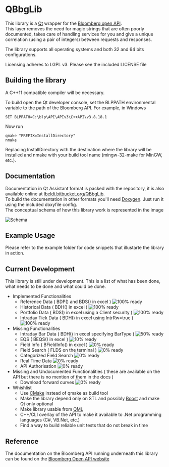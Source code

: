 # QBbgLib

This library is a [Qt](http://www.qt.io) wrapper for the [Bloomberg open API](http://www.bloomberglabs.com/api/).  
This layer removes the need for magic strings that are often poorly documented, takes care of handling services for you and give a unique correlation (using a pair of integers) between requests and responses.

The library supports all operating systems and both 32 and 64 bits configurations.

Licensing adheres to LGPL v3. Please see the included LICENSE file

## Building the library
A C++11 compatible compiler will be necessary.

To build open the Qt developer console, set the BLPPATH environmental variable to the path of the Bloomberg API.
For example, in Windows

    SET BLPPATH=C:\blp\API\APIv3\C++API\v3.8.18.1

Now run

    qmake "PREFIX=InstallDirectory"
    nmake

Replacing InstallDirectory with the destination where the library will be installed and nmake with your build tool name (mingw-32-make for MinGW, etc.).

## Documentation
Documentation in Qt Assistant format is packed with the repository, it is also available online at [lbeldi.bitbucket.org/QBbgLib](http://lbeldi.bitbucket.org/QBbgLib/).  
To build the documentation in other formats you'll need [Doxygen](http://www.doxygen.org). Just run it using the included doxyfile config.  
The conceptual schema of how this library work is represented in the image

![Schema](http://i278.photobucket.com/albums/kk113/V-Ronin/Schema.png)

## Example Usage
Please refer to the example folder for code snippets that illustarte the library in action.

## Current Development
This library is still under development. This is a list of what has been done, what needs to be done and what could be done.

* Implemented Functionalities
    * Reference Data ( BDP() and BDS() in excel ) ![100% ready](http://progressed.io/bar/100?title=done) 
    * Historical Data ( BDH() in excel ) ![100% ready](http://progressed.io/bar/100?title=done) 
    * Portfolio Data ( BDS() in excel using a Client security ) ![100% ready](http://progressed.io/bar/100?title=done) 
    * Intraday Tick Data ( BDH() in excel using IntrRw=true ) ![100% ready](http://progressed.io/bar/100?title=done) 
* Missing Functionalities
    * Intraday Bar Data ( BDH() in excel specifying BarType ) ![50% ready](http://progressed.io/bar/50) 
    * EQS ( BEQS() in excel ) ![10% ready](http://progressed.io/bar/10)
    * Field Info ( BFieldInfo() in excel ) ![0% ready](http://progressed.io/bar/0)
    * Field Search ( FLDS on the terminal ) ![0% ready](http://progressed.io/bar/0)
    * Categorized Field Search ![0% ready](http://progressed.io/bar/0)
    * Real Time Data ![0% ready](http://progressed.io/bar/0)
    * API Authorisation ![0% ready](http://progressed.io/bar/0)
* Missing and Undocumented Functionalities ( these are available on the API but there is no mention of them in the docs )
    * Download forward curves ![0% ready](http://progressed.io/bar/0)
* Whishlist
    * Use [CMake](https://cmake.org/) instead of qmake as build tool
    * Make the library depend only on STL and possibly [Boost](http://www.boost.org/) and make Qt only optional
    * Make library usable from [QML](http://doc.qt.io/qt-5/qtqml-index.html)
    * C++/CLI overlay of the API to make it available to .Net programming languages (C#, VB.Net, etc.)
    * Find a way to build reliable unit tests that do not break in time

## Reference
The documentation on the Bloomberg API running underneath this library can be found on the [Bloomberg Open API website](http://www.bloomberglabs.com/api/documentation/)

